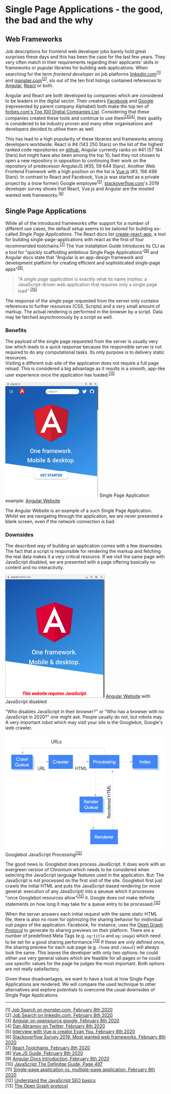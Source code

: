 # Single Page Applications - the good, the bad and the why

## Web Frameworks

Job descriptions for frontend web developer jobs barely hold great surprises these days and this has been the case for the last few years. They very often match in their requirements regarding their applicants' skills in frameworks or pupular libraries for building web applications.
When searching for the term *frontend developer* on job platforms [linkedin.com](https://linkedin.com)<sup>[[1](#ref-1)]</sup> and [monster.com](https://monster.com)<sup>[[2](#ref-2)]</sup>, six out of the ten first listings contained references to [Angular](https://angular.io/), [React](https://reactjs.org/) or both.

Angular and React are both developed by companies which are considered to be leaders in the digital sector. Their creators [Facebook](https://facebook.com) and [Google](https://google.com) (represented by parent company Alphabet) both make the top ten of [forbes.com's Top 100 Digital Companies List](https://www.forbes.com/top-digital-companies). Considering that these companies created these tools and continue to use them<sup>[[3]](#ref-3)[[4]](#ref-4)</sup>, their quality is considered to be industry proven and many other organisations and developers decided to utilise them as well. 

This has lead to a high popularity of these libraries and frameworks among developers worldwide. React is #4 (143 250 Stars) on the list of the highest ranked code repositories on [github](https://github.com), Angular currently ranks on #41 (57 164 Stars) but might have also been among the top 10, had they not chosen to open a new repository in opposition to continuing their work on the repository of predecessor AngularJS (#35, 59 644 Stars). Another Web Frontend Framwork with a high position on the list is [Vue.js](https://vuejs.org) (#3, 156 499 Stars). In contrast to React and Facebook, Vue.js was started as a private project by a (now former) Google employee<sup>[[5](#ref-5)]</sup>. [stackoverflow.com](https://stackoverflow.com)'s 2019 developer survey shows that React, Vue.js and Angular are the mosted wanted web frameworks.<sup>[[6](#ref-6)]</sup>

## Single Page Applications

While all of the introduced frameworks offer support for a number of different use cases, the default setup seems to be tailored for building so-called *Single Page Applications*. The React docs list [create-react-app](https://github.com/facebook/create-react-app), a tool for building single-page-applications with react as the first of four recommended toolchains.<sup>[[7]](#ref-7)</sup> The Vue installation Guide introduces its CLI as a tool for "quickly scaffolding ambitious Single Page Applications"<sup>[[8]](#ref-8)</sup> and Angular docs state that "Angular is an app-design framework and development platform for creating efficient and sophisticated single-page apps"<sup>[[9]](#ref-9)</sup>.

> "A *single page application* is exactily what its name implies: a JavaScript-driven web application that requires only a single page load" <sup>[[10]](#ref-10)</sup>

The response of the single page requested from the server only contains references to further resources (CSS, Scripts) and a very small amount of markup. The actual rendering is performed in the browser by a script. Data may be fetched asynchronously by a script as well.

### Benefits
The payload of the single page requested from the server is usually very low which leads to a quick response because the responsible server is not required to do any computational tasks. Its only purpose is to delivery static resources.  
Visiting a different sub-site of the application does not require a full page reload. This is considered a big advantage as it results in a smooth, app-like user experience once the application has loaded.<sup>[[11]](#ref-11)</sup>

<p class="image">
<img src="./angular-spa.gif"/>
Single Page Application example: <a href="https://angular.io/">Angular Website</a>
</p>

The Angular Website is an example of a such Single Page Application. Whilst we are navigating through the application, we are never presented a blank screen, even if the network connection is bad.

### Downsides
The described way of building an application comes with a few downsides. The fact that a script is responsible for rendering the markup and fetching the real data makes it a very critical resource. If we visit the same page with JavaScript disabled, we are presented with a page offering basically no content and no interactivity.

<p class="image">
<img src="./angular-js-disabled.png"/>
<a href="https://angular.io/">Angular Website</a> with JavaScript disabled
</p>

"Who disables JavaScript in their browser?" or "Who has a browser with no JavaScript in 2020?" one might ask. People usually do not, but robots may. 
A very important robot which may visit your site is the Googlebot, Google's web crawler. 

<p class="image">
<img src="./googlebot-crawl-render-index.png"/>
Googlebot JavaScript Processing<sup><a href="#ref-12">[12]</a></sup>
</p>

The good news is: Googlebot does process JavaScript. It does work with an evergreen version of Chromium which needs to be considered when selecting the JavaScript language features used in the application. But: The JavaScript is not processed on the first visit of the site. Googlebot first just crawls the initial HTML and puts the JavaScript-based rendering (or more general: execution of any JavaScript) into a qeueue which it processes "once Googlebot resources allow"<sup>[[12]](#ref-12)</sup> it. Google does not make definite statements on how long it may take for a queue entry to be processed.<sup>[[12]](#ref-12)</sup>

When the server answers each initial request with the same static HTML file, there is also no room for optimizing the sharing behavior for inidividual sub pages of the application. Facebook, for instance, uses the [Open Graph Protocol](https://ogp.me) to generate its sharing previews on their platform. 
There are a number of predefined Meta Tags (e.g. `og:title` and `og:image`) which need to be set for a good sharing performance.<sup>[[13]](#ref-13)</sup> If these are only defined once, the sharing preview for each sub page (e.g. `/home` and `/about`) will always look the same. 
This leaves the developer with only two options: he could either use very general values which are feasible for all pages or he could use specific values for the page he judges the most important. Both options are not really satisfactory.

Given these disadvantages, we want to have a look at how Single Page Applications are rendered.
We will compare the used technique to other alternatives and explore potentials to overcome the usual downsides of Single Page Applications.

<hr/>        

<a name="ref-1">[1]</a> [Job Search on monster.com, February 8th 2020](https://www.monster.com/jobs/search/?q=frontend-developer&intcid=skr_navigation_nhpso_searchMain)  
<a name="ref-2">[2]</a> [Job Search on linkedin.com, February 8th 2020](https://www.linkedin.com/jobs/search?keywords=Frontend%20Developer)  
<a name="ref-3">[3]</a> [Angular on opensource.google, February 8th 2020](https://opensource.google/projects/angular)  
<a name="ref-4">[4]</a> [Dan Abramov on Twitter, February 8th 2020](https://twitter.com/dan_abramov/status/1002590695859933191)  
<a name="ref-5">[5]</a> [Interview with Vue.js creator Evan You, February 8th 2020](https://www.freecodecamp.org/news/between-the-wires-an-interview-with-vue-js-creator-evan-you-e383cbf57cc4/)  
<a name="ref-6">[6]</a> [Stackoverflow Survey 2019: Most wanted web frameworks, February 8th 2020](https://insights.stackoverflow.com/survey/2019#technology-_-most-loved-dreaded-and-wanted-web-frameworks)  
<a name="ref-7">[7]</a> [React Toolchains, February 8th 2020](https://reactjs.org/docs/create-a-new-react-app.html#recommended-toolchains)  
<a name="ref-8">[8]</a> [Vue.JS Guide, February 8th 2020](https://vuejs.org/v2/guide/installation.html#CLI)  
<a name="ref-9">[9]</a> [Angular Docs Introduction, February 8th 2020](https://angular.io/docs#introduction-to-the-angular-docs)  
<a name="ref-10">[10]</a> [JavaScript The Definitge Guide, Page 497](https://books.google.de/books?id=2weL0iAfrEMC)  
<a name="ref-11">[11]</a> [Single-page application vs. multiple-page application, February 8th 2020](https://medium.com/@NeotericEU/single-page-application-vs-multiple-page-application-2591588efe58)  
<a name="ref-12">[12]</a> [Understand the JavaScript SEO basics
](https://developers.google.com/search/docs/guides/javascript-seo-basics?hl=en)  
<a name="ref-13">[13]</a> [The Open Graph protocol](https://ogp.me/)  
